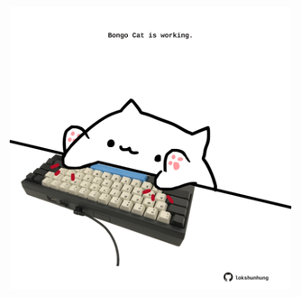 <!-- built at 01/08/2024, 07:00:49 UTC -->
<p align="center">
  <img width="500" height="500" src="./ReadmeImage.svg">
</p>
